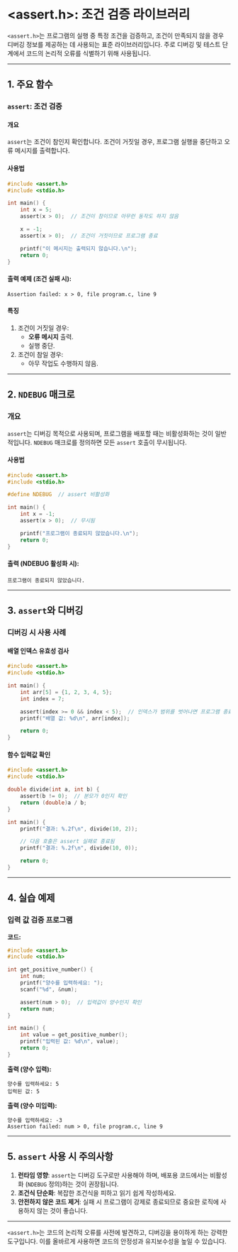 # <assert.h>: 조건 검증 라이브러리

`<assert.h>`는 프로그램의 실행 중 특정 조건을 검증하고, 조건이 만족되지 않을 경우 디버깅 정보를 제공하는 데 사용되는 표준 라이브러리입니다. 주로 디버깅 및 테스트 단계에서 코드의 논리적 오류를 식별하기 위해 사용됩니다.

---

## 1. 주요 함수

### `assert`: 조건 검증

#### 개요
`assert`는 조건이 참인지 확인합니다. 조건이 거짓일 경우, 프로그램 실행을 중단하고 오류 메시지를 출력합니다. 

#### 사용법
```c
#include <assert.h>
#include <stdio.h>

int main() {
    int x = 5;
    assert(x > 0);  // 조건이 참이므로 아무런 동작도 하지 않음

    x = -1;
    assert(x > 0);  // 조건이 거짓이므로 프로그램 종료

    printf("이 메시지는 출력되지 않습니다.\n");
    return 0;
}
```

#### 출력 예제 (조건 실패 시):
```
Assertion failed: x > 0, file program.c, line 9
```

#### 특징
1. 조건이 거짓일 경우:
   - **오류 메시지** 출력.
   - 실행 중단.
2. 조건이 참일 경우:
   - 아무 작업도 수행하지 않음.

---

## 2. `NDEBUG` 매크로

### 개요
`assert`는 디버깅 목적으로 사용되며, 프로그램을 배포할 때는 비활성화하는 것이 일반적입니다. `NDEBUG` 매크로를 정의하면 모든 `assert` 호출이 무시됩니다.

#### 사용법
```c
#include <assert.h>
#include <stdio.h>

#define NDEBUG  // assert 비활성화

int main() {
    int x = -1;
    assert(x > 0);  // 무시됨

    printf("프로그램이 종료되지 않았습니다.\n");
    return 0;
}
```

#### 출력 (NDEBUG 활성화 시):
```
프로그램이 종료되지 않았습니다.
```

---

## 3. `assert`와 디버깅

### 디버깅 시 사용 사례

#### 배열 인덱스 유효성 검사
```c
#include <assert.h>
#include <stdio.h>

int main() {
    int arr[5] = {1, 2, 3, 4, 5};
    int index = 7;

    assert(index >= 0 && index < 5);  // 인덱스가 범위를 벗어나면 프로그램 종료
    printf("배열 값: %d\n", arr[index]);

    return 0;
}
```

#### 함수 입력값 확인
```c
#include <assert.h>
#include <stdio.h>

double divide(int a, int b) {
    assert(b != 0);  // 분모가 0인지 확인
    return (double)a / b;
}

int main() {
    printf("결과: %.2f\n", divide(10, 2));

    // 다음 호출은 assert 실패로 종료됨
    printf("결과: %.2f\n", divide(10, 0));

    return 0;
}
```

---

## 4. 실습 예제

### 입력 값 검증 프로그램
**코드:**
```c
#include <assert.h>
#include <stdio.h>

int get_positive_number() {
    int num;
    printf("양수를 입력하세요: ");
    scanf("%d", &num);

    assert(num > 0);  // 입력값이 양수인지 확인
    return num;
}

int main() {
    int value = get_positive_number();
    printf("입력된 값: %d\n", value);
    return 0;
}
```

**출력 (양수 입력):**
```
양수를 입력하세요: 5
입력된 값: 5
```

**출력 (양수 미입력):**
```
양수를 입력하세요: -3
Assertion failed: num > 0, file program.c, line 9
```

---

## 5. `assert` 사용 시 주의사항
1. **런타임 영향**: `assert`는 디버깅 도구로만 사용해야 하며, 배포용 코드에서는 비활성화 (`NDEBUG` 정의)하는 것이 권장됩니다.
2. **조건식 단순화**: 복잡한 조건식을 피하고 읽기 쉽게 작성하세요.
3. **안전하지 않은 코드 제거**: 실패 시 프로그램이 강제로 종료되므로 중요한 로직에 사용하지 않는 것이 좋습니다.

---

`<assert.h>`는 코드의 논리적 오류를 사전에 발견하고, 디버깅을 용이하게 하는 강력한 도구입니다. 이를 올바르게 사용하면 코드의 안정성과 유지보수성을 높일 수 있습니다.